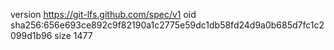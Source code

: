 version https://git-lfs.github.com/spec/v1
oid sha256:656e693ce892c9f82190a1c2775e59dc1db58fd24d9a0b685d7fc1c2099d1b96
size 1477
